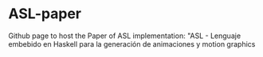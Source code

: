 # ASL-paper
Github page to host the Paper of ASL implementation: "ASL - Lenguaje embebido en Haskell para la generación de animaciones y motion graphics
